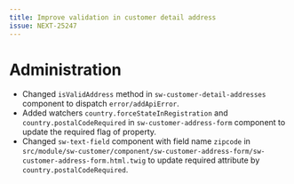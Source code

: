 ```yaml
---
title: Improve validation in customer detail address
issue: NEXT-25247
---
```

# Administration
* Changed `isValidAddress` method in `sw-customer-detail-addresses` component to dispatch `error/addApiError`.
* Added watchers `country.forceStateInRegistration` and `country.postalCodeRequired` in `sw-customer-address-form` component to update the required flag of property.
* Changed `sw-text-field` component with field name `zipcode` in `src/module/sw-customer/component/sw-customer-address-form/sw-customer-address-form.html.twig` to update required attribute by `country.postalCodeRequired`.
